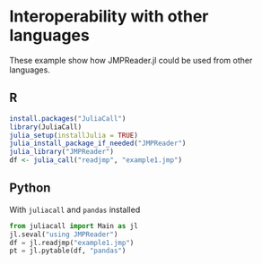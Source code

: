 # Interoperability with other languages

These example show how JMPReader.jl could be used from other languages.

## R

```r
install.packages("JuliaCall")
library(JuliaCall)
julia_setup(installJulia = TRUE)
julia_install_package_if_needed("JMPReader")
julia_library("JMPReader")
df <- julia_call("readjmp", "example1.jmp")
```

## Python

With `juliacall` and `pandas` installed

```python
from juliacall import Main as jl
jl.seval("using JMPReader")
df = jl.readjmp("example1.jmp")
pt = jl.pytable(df, "pandas")
```